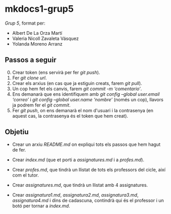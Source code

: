 # mkdocs1-grup5
*Grup 5*, format per: 
- Albert De La Orza Martí
- Valeria Nicoll Zavaleta Vásquez 
- Yolanda Moreno Arranz

## Passos a seguir

0. Crear token (ens servirà per fer *git push*).
1. Fer *git clone url*.
2. Crear els arxius (en cas que ja estiguin creats, farem *git pull*).
3. Un cop hem fet els canvis, farem *git commit -m ‘comentario’*.
4. Ens demanarà que ens identifiquem amb *git config –global user.email ‘correo’* i *git config –global user.name ‘nombre’* (només un cop), llavors ja podrem fer el *git commit*.
5. Fer *git push*, on ens demanarà el nom d'usuari i la contrasenya (en aquest cas, la contrasenya és el token que hem creat). 

## Objetiu

 - Crear un arxiu *README.md* on expliqui tots els passos que hem hagut de fer.
   
 - Crear *index.md* (que et porti a *assignatures.md* i a *profes.md*).
   
 - Crear *profes.md*, que tindrà un llistat de tots els professors del cicle, així com el tutor.
   
 - Crear *assignatures.md*, que tindrà un llistat amb 4 assignatures. 
   
 - Crear *assignatura1.md*, *assignatura2.md*, *assignatura3.md*, *assignatura4.md* i dins de cadascuna, contindrà qui és el professor i un botó per tornar a *index.md*.
